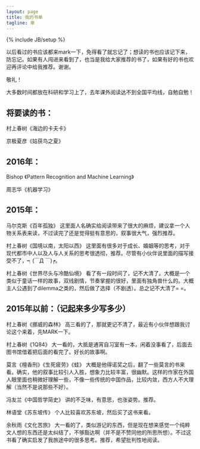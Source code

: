 ```yaml
---
layout: page
title: 我的书单
tagline: 单
---
```

{% include JB/setup %}

以后看过的书应该都来mark一下，免得看了就忘记了；想读的书也应该记下来，防忘记。如果有人闯进来看到了，也当是我给大家推荐的书了，如果有好的书也欢迎再评论中给我推荐。谢谢。

敬礼！

大多数时间都放在科研和学习上了，去年课外阅读达不到全国平均线，自勉自勉！

## 将要读的书：

村上春树《海边的卡夫卡》

京极夏彦《姑获鸟之夏》

## 2016年：

Bishop 《Pattern Recognition and Machine Learning》

周志华《机器学习》

## 2015年：

马尔克斯《百年孤独》
这里面人名确实给阅读带来了很大的麻烦，建议拿一个人物关系表来读，不过读完了还是觉得挺有意思的，叙事很大气，强烈推荐。

村上春树《国境以南，太阳以西》
这里面有很多对于成长、婚姻等的思考，对于现代都市中人以及人与人关系的思考很透彻，推荐。尽管有小伙伴说里面的描写接受不了，┑(￣Д ￣)┍。

村上春树《世界尽头与冷酷仙境》
看了有一段时间了，记不大清了。大概是一个类似于童话一样的故事，双线剧情，节奏掌握的很好，里面有独角兽什么的。大概主人公遇到了dilemma之类的，然后做了选择（不剧透）。总之记不大清了= =。

## 2015年以前：（记起来多少写多少）

村上春树《挪威的森林》
高三看的了，那就更记不清了，最近有小伙伴想跟我讨论这个来着，先MARK一下。

村上春树《1Q84》
大一看的，大抵是通宵自习室有一本，闲着没事看了，后面去图书馆借着把后面的看完了。好长的故事啊。

莫言《檀香刑》《生死疲劳》《蛙》
大概是他得诺奖之后，翻了一些莫言的书来看。确实，他的叙事比较引人入胜，想象力比较丰富，很幽默。这样的作家在外国人眼里面也稍微好理解一些，不像一些传统的中国作品，比较内敛，西方人不大理解（当然不是说那些不好）。

冯友兰《中国哲学简史》
讲的不乏味，有意思，也涨姿势。推荐。

林语堂《苏东坡传》
个人比较喜欢苏东坡，然后买了这书来看。

余秋雨《文化苦旅》
大一看的了，类似游记的东西，但是现在想来感觉一个纯粹文人想的东西还是太纠结了，不够豁达啊（并不是不赞同他的所思所想）。不过这书看了确实启发了我旅途中的很多思考。推荐，希望批判性地阅读。